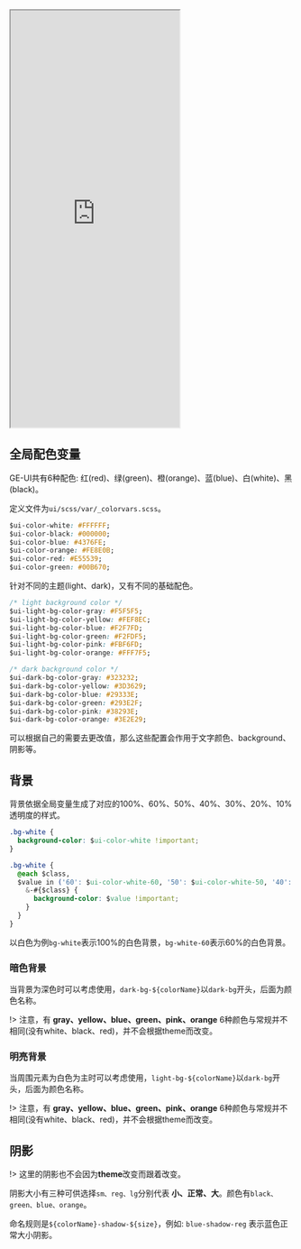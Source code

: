 <div class="simulator">
    <iframe src="https://h5.geui.xyz/#/pages/basic/color" height="740px"></iframe>
</div>

## 全局配色变量 
GE-UI共有6种配色: 红(red)、绿(green)、橙(orange)、蓝(blue)、白(white)、黑(black)。

定义文件为`ui/scss/var/_colorvars.scss`。
```css
$ui-color-white: #FFFFFF;
$ui-color-black: #000000;
$ui-color-blue: #4376FE;
$ui-color-orange: #FE8E0B;
$ui-color-red: #E55539;
$ui-color-green: #00B670;
```

针对不同的主题(light、dark)，又有不同的基础配色。
```css
/* light background color */
$ui-light-bg-color-gray: #F5F5F5;
$ui-light-bg-color-yellow: #FEF8EC;
$ui-light-bg-color-blue: #F2F7FD;
$ui-light-bg-color-green: #F2FDF5;
$ui-light-bg-color-pink: #FBF6FD;
$ui-light-bg-color-orange: #FFF7F5;

/* dark background color */
$ui-dark-bg-color-gray: #323232;
$ui-dark-bg-color-yellow: #3D3629;
$ui-dark-bg-color-blue: #29333E;
$ui-dark-bg-color-green: #293E2F;
$ui-dark-bg-color-pink: #38293E;
$ui-dark-bg-color-orange: #3E2E29;
```

可以根据自己的需要去更改值，那么这些配置会作用于文字颜色、background、阴影等。

## 背景
背景依据全局变量生成了对应的100%、60%、50%、40%、30%、20%、10%透明度的样式。

```css
.bg-white {
  background-color: $ui-color-white !important;
}

.bg-white {
  @each $class,
  $value in ('60': $ui-color-white-60, '50': $ui-color-white-50, '40': $ui-color-white-40, '30': $ui-color-white-30, '20': $ui-color-white-20, '10': $ui-color-white-10) {
    &-#{$class} {
      background-color: $value !important;
    }
  }
}
```

以白色为例`bg-white`表示100%的白色背景，`bg-white-60`表示60%的白色背景。


### 暗色背景
当背景为深色时可以考虑使用，`dark-bg-${colorName}`以`dark-bg`开头，后面为颜色名称。

!> 注意，有 **gray、yellow、blue、green、pink、orange** 6种颜色与常规并不相同(没有white、black、red)，并不会根据theme而改变。

### 明亮背景
当周围元素为白色为主时可以考虑使用，`light-bg-${colorName}`以`dark-bg`开头，后面为颜色名称。

!> 注意，有 **gray、yellow、blue、green、pink、orange** 6种颜色与常规并不相同(没有white、black、red)，并不会根据theme而改变。


## 阴影

!> 这里的阴影也不会因为**theme**改变而跟着改变。

阴影大小有三种可供选择`sm、reg、lg`分别代表 **小、正常、大**。颜色有`black、green、blue、orange`。

命名规则是`${colorName}-shadow-${size}`，例如: `blue-shadow-reg` 表示蓝色正常大小阴影。